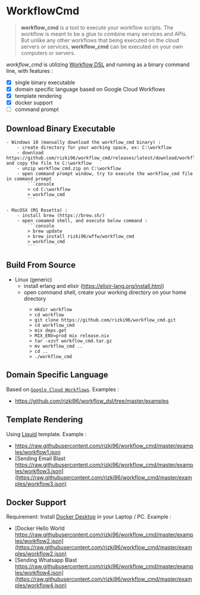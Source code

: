 # WorkflowCmd

> **workflow_cmd** is a tool to execute your workflow scripts. 
> The workflow is meant to be a glue to combine many services and APIs. 
> But unlike any other workflows that being executed on the cloud servers or services, **workflow_cmd** can be executed on your own computers or servers.

*workflow_cmd* is utilizing [Workflow DSL](https://github.com/rizki96/workflow_dsl) and running as a binary command line, with features : 
- [x] single binary executable
- [x] domain specific language based on Google Cloud Workflows
- [x] template rendering
- [x] docker support
- [ ] command prompt

## Download Binary Executable
    - Windows 10 (manually download the workflow_cmd binary) :
        - create directory for your working space, ex: C:\workflow
        - download https://github.com/rizki96/workflow_cmd/releases/latest/download/workflow_cmd.zip and copy the file to C:\workflow
        - unzip workflow_cmd.zip on C:\workflow
        - open command prompt window, try to execute the workflow_cmd file in command prompt 
            ```console
            > cd C:\workflow
            > workflow_cmd
            ```

    - MacOSX (M1 Rosetta) :
        - install brew (https://brew.sh/)
        - open comamnd shell, and execute below command :
            ```console
            > brew update
            > brew install rizki96/wffw/workflow_cmd
            > workflow_cmd
            ```

## Build From Source
  - Linux (generic)
    - install erlang and elixir (https://elixir-lang.org/install.html)
    - open command shell, create your working directory on your home directory
      ```console
        > mkdir workflow
        > cd workflow
        > git clone https://github.com/rizki96/workflow_cmd.git
        > cd workflow_cmd
        > mix deps.get
        > MIX_ENV=prod mix release.nix
        > tar -xzvf workflow_cmd.tar.gz
        > mv workflow_cmd ..
        > cd ..
        > ./workflow_cmd
      ```

## Domain Specific Language

Based on [`Google Cloud Workflows`](https://cloud.google.com/workflows/docs/reference/syntax).
Examples :
- https://github.com/rizki96/workflow_dsl/tree/master/examples

## Template Rendering

Using [Liquid](https://shopify.github.io/liquid/) template.
Example :
- https://raw.githubusercontent.com/rizki96/workflow_cmd/master/examples/workflow1.json
- [Sending Email Blast https://raw.githubusercontent.com/rizki96/workflow_cmd/master/examples/workflow3.json](https://raw.githubusercontent.com/rizki96/workflow_cmd/master/examples/workflow3.json)

## Docker Support

Requirement: Install [Docker Desktop](https://www.docker.com/products/docker-desktop) in your Laptop / PC.
Example :
- [Docker Hello World https://raw.githubusercontent.com/rizki96/workflow_cmd/master/examples/workflow2.json](https://raw.githubusercontent.com/rizki96/workflow_cmd/master/examples/workflow2.json)
- [Sending Whatsapp Blast https://raw.githubusercontent.com/rizki96/workflow_cmd/master/examples/workflow4.json](https://raw.githubusercontent.com/rizki96/workflow_cmd/master/examples/workflow4.json)
